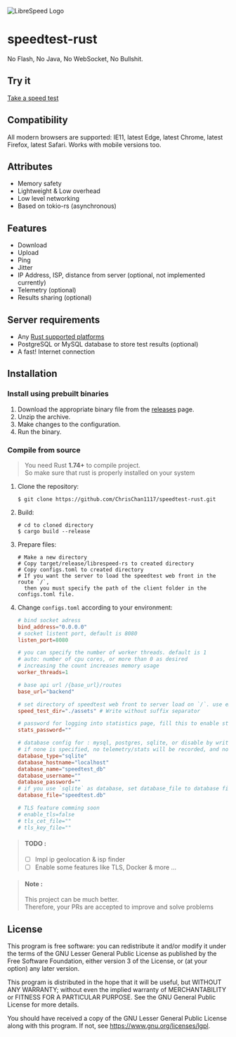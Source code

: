 ![LibreSpeed Logo](https://github.com/librespeed/speedtest/blob/master/.logo/logo3.png?raw=true)

# speedtest-rust

No Flash, No Java, No WebSocket, No Bullshit.

## Try it
[Take a speed test](https://librespeed-rs.ir)

## Compatibility
All modern browsers are supported: IE11, latest Edge, latest Chrome, latest Firefox, latest Safari.
Works with mobile versions too.

## Attributes
- Memory safety
- Lightweight & Low overhead
- Low level networking
- Based on tokio-rs (asynchronous)

## Features
- Download
- Upload
- Ping
- Jitter
- IP Address, ISP, distance from server (optional, not implemented currently)
- Telemetry (optional)
- Results sharing (optional)

## Server requirements
- Any [Rust supported platforms](https://doc.rust-lang.org/beta/rustc/platform-support.html)
- PostgreSQL or MySQL database to store test results (optional)
- A fast! Internet connection

## Installation

### Install using prebuilt binaries

1. Download the appropriate binary file from the [releases](https://github.com/librespeed/speedtest-rust/releases/) page.
2. Unzip the archive.
3. Make changes to the configuration.
4. Run the binary.

### Compile from source

> You need Rust **1.74+** to compile project.\
> So make sure that rust is properly installed on your system

1. Clone the repository:

    ```
    $ git clone https://github.com/ChrisChan1117/speedtest-rust.git
    ```

2. Build:

   ```
   # cd to cloned directory
   $ cargo build --release
   ```

3. Prepare files:

   ```
   # Make a new directory
   # Copy target/release/librespeed-rs to created directory
   # Copy configs.toml to created directory
   # If you want the server to load the speedtest web front in the route `/`,
     then you must specify the path of the client folder in the configs.toml file.
   ```
   
4. Change `configs.toml` according to your environment:

    ```toml
    # bind socket adress
    bind_address="0.0.0.0"
    # socket listent port, default is 8080
    listen_port=8080

    # you can specify the number of worker threads. default is 1
    # auto: number of cpu cores, or more than 0 as desired
    # increasing the count increases memory usage
    worker_threads=1
    
    # base api url /{base_url}/routes
    base_url="backend"

    # set directory of speedtest web front to server load on `/`. use empty retrun 404
    speed_test_dir="./assets" # Write without suffix separator

    # password for logging into statistics page, fill this to enable stats page
    stats_password=""

    # database config for : mysql, postgres, sqlite, or disable by write none
    # if none is specified, no telemetry/stats will be recorded, and no result JPG will be generated
    database_type="sqlite"
    database_hostname="localhost"
    database_name="speedtest_db"
    database_username=""
    database_password=""
    # if you use `sqlite` as database, set database_file to database file location
    database_file="speedtest.db"

    # TLS feature comming soon
    # enable_tls=false
    # tls_cet_file=""
    # tls_key_file=""
    ```
   
> #### TODO :
> - [ ] Impl ip geolocation & isp finder
> - [ ] Enable some features like TLS, Docker & more ...

> #### Note : 
> This project can be much better.\
> Therefore, your PRs are accepted to improve and solve problems

## License

This program is free software: you can redistribute it and/or modify
it under the terms of the GNU Lesser General Public License as published by
the Free Software Foundation, either version 3 of the License, or
(at your option) any later version.

This program is distributed in the hope that it will be useful,
but WITHOUT ANY WARRANTY; without even the implied warranty of
MERCHANTABILITY or FITNESS FOR A PARTICULAR PURPOSE.  See the
GNU General Public License for more details.

You should have received a copy of the GNU Lesser General Public License
along with this program.  If not, see <https://www.gnu.org/licenses/lgpl>.
